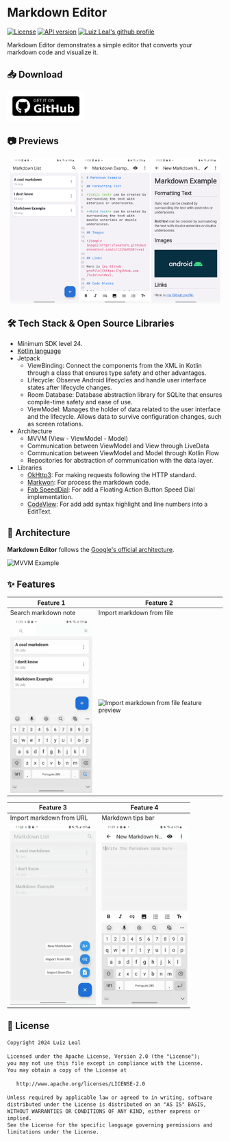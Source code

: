 
# Markdown Editor
<a href="https://github.com/luizlealdev/markdown-editor/blob/master/LICENSE"><img src="https://img.shields.io/badge/License-Apache%202.0-blue.svg" alt="License"></a>
<a href="https://android-arsenal.com/api?level=24"><img src="https://img.shields.io/badge/API-24%2B-brightgreen.svg?style=flat" alt="API version"></a>
<a href="https://github.com/luizlealdev"><img src="https://img.shields.io/badge/Github-luizlealdev-2ea44f?logo=github&logoColor=white" alt="Luiz Leal's github profile"></a>

Markdown Editor demonstrates a simple editor that converts your markdown code and visualize it.

## 📥 Download

<a href="https://github.com/luizlealdev/markdown-editor/releases/latest"><img src="./images/get_it_on_github.png" alt="Get it on GitHub" height="70"></a>

## 📷 Previews
<div align="center">
  <img width="32%" src="./images/previews/preview-1.png" alt="Screenshot 1"/>
  <img width="32%" src="./images/previews/preview-2.png" alt="Screenshot 2"/>
  <img width="32%" src="./images/previews/preview-3.png" alt="Screenshot 3"/>
</div>

## 🛠 Tech Stack & Open Source Libraries
- Minimum SDK level 24.
- [Kotlin language](https://kotlinlang.org/)
- Jetpack
    - ViewBinding: Connect the components from the XML in Kotlin through a class that ensures type safety and other advantages.
    - Lifecycle: Observe Android lifecycles and handle user interface states after lifecycle changes.
    - Room Database: Database abstraction library for SQLite that ensures compile-time safety and ease of use.
    - ViewModel: Manages the holder of data related to the user interface and the lifecycle. Allows data to survive configuration changes, such as screen rotations.
- Architecture
    - MVVM (View - ViewModel - Model)
    - Communication between ViewModel and View through LiveData
    - Communication between ViewModel and Model through Kotlin Flow
    - Repositories for abstraction of communication with the data layer.
- Libraries
    - [OkHttp3](https://github.com/square/retrofit): For making requests following the HTTP standard.
    - [Markwon](https://github.com/noties/Markwon): For process the markdown code.
    - [Fab SpeedDial](https://github.com/leinardi/FloatingActionButtonSpeedDial): For add a Floating Action Button Speed Dial implementation.
    - [CodeView](https://github.com/amrdeveloper/codeview): For add add syntax highlight and line numbers into a EditText.

## 📐 Architecture
**Markdown Editor** follows the [Google's official architecture](https://developer.android.com/topic/architecture).

![MVVM Example](https://i.imgur.com/jV5iwpZ.png "MVVM example")

## ✨ Features

| Feature 1                                                                                                           | Feature 2                                                                                                                          |
|---------------------------------------------------------------------------------------------------------------------|------------------------------------------------------------------------------------------------------------------------------------|
| Search markdown note                                                                                                | Import markdown from file                                                                                                          |
| <img width="200px" src="./images/features_previews/search-preview.gif" alt="Search markdown note feature preview"/> | <img width="200px" src="./images/features_previews/import-from-file-preview.gif" alt="Import markdown from file feature preview"/> |

| Feature 3                                                                                                                        | Feature 4                                                                                                              |
|----------------------------------------------------------------------------------------------------------------------------------|------------------------------------------------------------------------------------------------------------------------|
| Import markdown from URL                                                                                                         | Markdown tips bar                                                                                                      |
| <img width="200px" src="./images/features_previews/import-from-url-preview.gif" alt="Import markdown from URL feature preview"/> | <img width="200px" src="./images/features_previews/writing-code-preview.gif" alt="Markdown tips bar feature preview"/> |

## 📄 License
```
Copyright 2024 Luiz Leal

Licensed under the Apache License, Version 2.0 (the "License");
you may not use this file except in compliance with the License.
You may obtain a copy of the License at

   http://www.apache.org/licenses/LICENSE-2.0

Unless required by applicable law or agreed to in writing, software
distributed under the License is distributed on an "AS IS" BASIS,
WITHOUT WARRANTIES OR CONDITIONS OF ANY KIND, either express or implied.
See the License for the specific language governing permissions and
limitations under the License.
```